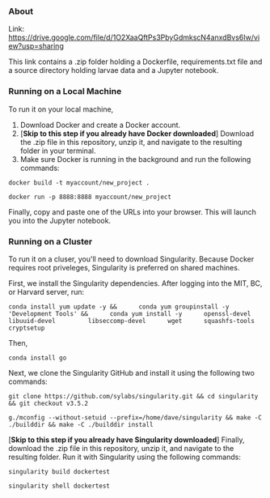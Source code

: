 ### About

Link: https://drive.google.com/file/d/1O2XaaQftPs3PbyGdmkscN4anxdBvs6Iw/view?usp=sharing

This link contains a .zip folder holding a Dockerfile, requirements.txt file and a source directory holding larvae data and a Jupyter notebook. 

### Running on a Local Machine
To run it on your local machine, 

1. Download Docker and create a Docker account. 
2. [**Skip to this step if you already have Docker downloaded**] Download the .zip file in this repository, unzip it, and navigate to the resulting folder in your terminal. 
3. Make sure Docker is running in the background and run the following commands:

```docker build -t myaccount/new_project .```

```docker run -p 8888:8888 myaccount/new_project```

Finally, copy and paste one of the URLs into your browser. This will launch you into the Jupyter notebook.

### Running on a Cluster
To run it on a cluser, you'll need to download Singularity. Because Docker requires root priveleges, Singularity is preferred on shared machines. 

First, we install the Singularity dependencies. After logging into the MIT, BC, or Harvard server, run:

```conda install yum update -y &&      conda yum groupinstall -y 'Development Tools' &&      conda yum install -y      openssl-devel      libuuid-devel         libseccomp-devel      wget      squashfs-tools      cryptsetup```

Then, 

```conda install go```

Next, we clone the Singularity GitHub and install it using the following two commands:

```git clone https://github.com/sylabs/singularity.git && cd singularity && git checkout v3.5.2```

```g./mconfig --without-setuid --prefix=/home/dave/singularity && make -C ./builddir && make -C ./builddir install```

[**Skip to this step if you already have Singularity downloaded**] Finally, download the .zip file in this repository, unzip it, and navigate to the resulting folder. Run it with Singularity using the following commands:

```singularity build dockertest```

```singularity shell dockertest```
